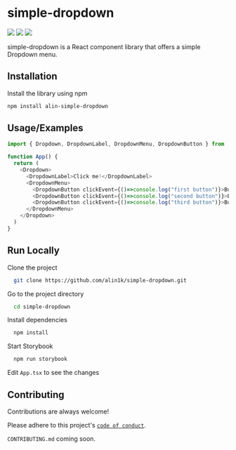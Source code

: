 
# simple-dropdown

<div>
  <img src='https://img.shields.io/badge/License-MIT-green.svg'>
  <img src='https://shields.io/badge/TypeScript-3178C6?logo=TypeScript&logoColor=FFF&style=flat-square'>
  <img src='https://img.shields.io/badge/tailwindcss-0F172A?&logo=tailwindcss'>
</div>


simple-dropdown is a React component library that offers a simple Dropdown menu.

## Installation

Install the library using npm

``` bash
npm install alin-simple-dropdown
```
    
## Usage/Examples

```javascript
import { Dropdown, DropdownLabel, DropdownMenu, DropdownButton } from 'alin-simple-dropdown'

function App() {
  return (
    <Dropdown>
      <DropdownLabel>Click me!</DropdownLabel>
      <DropdownMenu>
        <DropdownButton clickEvent={()=>console.log("first button")}>Button 1</DropdownButton>
        <DropdownButton clickEvent={()=>console.log("second button")}>Button 2</DropdownButton>
        <DropdownButton clickEvent={()=>console.log("third button")}>Button 3</DropdownButton>
      </DropdownMenu>
    </Dropdown>
  )
}
```
## Run Locally

Clone the project

```bash
  git clone https://github.com/alin1k/simple-dropdown.git
```

Go to the project directory

```bash
  cd simple-dropdown
```

Install dependencies

```bash
  npm install
```

Start Storybook

```bash
  npm run storybook
```

Edit `App.tsx` to see the changes



## Contributing

Contributions are always welcome!

Please adhere to this project's [`code of conduct`](https://github.com/alin1k/simple-dropdown?tab=coc-ov-file).

`CONTRIBUTING.md` coming soon.

